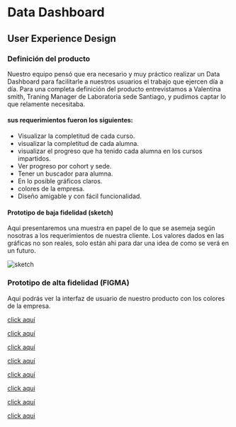 # Data Dashboard

## User Experience Design

###  Definición del producto

Nuestro equipo pensó que era necesario y muy práctico realizar un Data Dashboard para facilitarle a nuestros usuarios el trabajo que ejercen día a día.
Para una completa definición del producto entrevistamos a Valentina smith, Traning Manager de Laboratoria sede Santiago, y pudimos captar lo que relamente necesitaba.
 
 #### sus requerimientos fueron los siguientes:

 - Visualizar la completitud de cada curso.
 - visualizar la completitud de cada alumna.
 - visualizar el progreso que ha tenido cada alumna en los cursos             impartidos.
- Ver progreso por cohort y sede.
 - Tener un buscador para alumna.
 - En lo posible gráficos claros.
 - colores de la empresa.
 - Diseño amigable y con fácil funcionalidad.

 #### Prototipo de baja fidelidad (sketch)

 Aqui presentaremos una muestra en papel de lo que se asemeja según nosotras a los requerimientos de nuestra cliente. Los valores dados en las gráficas no son reales, solo están ahi para dar una idea de como se verá en un futuro. 


 ![sketch](sketch.jpg)


### Prototipo de alta fidelidad (FIGMA)

Aqui podrás ver la interfaz de usuario de nuestro producto con los colores de la empresa.

[click aquí](https://www.figma.com/file/OvLG7ZUZhXv4AQDMQFk2rRm2/DASHBOARD-LABORATORIA)

[click aquí](https://www.figma.com/file/OvLG7ZUZhXv4AQDMQFk2rRm2/DASHBOARD-LABORATORIA?node-id=14%3A26)

[click aquí](https://www.figma.com/file/OvLG7ZUZhXv4AQDMQFk2rRm2/DASHBOARD-LABORATORIA?node-id=0%3A79)

[click aquí](https://www.figma.com/file/OvLG7ZUZhXv4AQDMQFk2rRm2/DASHBOARD-LABORATORIA?node-id=0%3A125)

[click aquí](https://www.figma.com/file/OvLG7ZUZhXv4AQDMQFk2rRm2/DASHBOARD-LABORATORIA?node-id=28%3A20)

[click aqui](https://www.figma.com/file/OvLG7ZUZhXv4AQDMQFk2rRm2/DASHBOARD-LABORATORIA?node-id=29%3A216)

[click aquí](https://www.figma.com/file/OvLG7ZUZhXv4AQDMQFk2rRm2/DASHBOARD-LABORATORIA?node-id=20%3A118)

[click aqui](https://www.figma.com/file/OvLG7ZUZhXv4AQDMQFk2rRm2/DASHBOARD-LABORATORIA?node-id=29%3A42)







